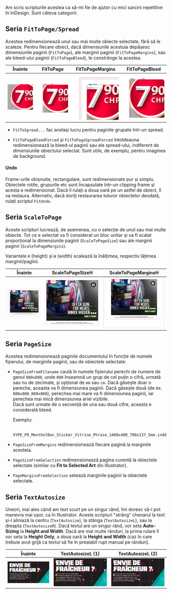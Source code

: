 Am scris scripturile acestea ca să-mi fie de ajutor cu mici sarcini repetitive în InDesign. Sunt câteva categorii:

## Seria `FitToPage/Spread`

Acestea redimensionează unul sau mai multe obiecte selectate, fără să le scaleze. Pentru fiecare obiect, dacă dimensiunile acestuia depășesc dimensiunile paginii (`FitToPage`), ale marginii paginii (`FitToPageMargins`), sau ale bleed-ului paginii (`FitToPageBleed`), le constrânge la acestea.

Înainte | FitToPage | FitToPageMargins | FitToPageBleed
:---: | :---: | :---: | :---:
![Înainte](img/fittopage-0.png) | ![FitToPage](img/fittopage-1.png) | ![FitToPageBleed](img/fittopage-2.png) | ![FitToPageMargins](img/fittopage-3.png)

* `FitToSpread...` fac același lucru pentru paginile grupate într-un spread.

* `FitToPageBleedForced` și `FitToPageSpreadForced` întotdeauna redimensionează la bleed-ul paginii sau ale spread-ului, indiferent de dimensiunile obiectului selectat. Sunt utile, de exemplu, pentru imaginea de background.

#### Undo

Frame-urile obișnuite, rectangulare, sunt redimensionate pur și simplu. Obiectele rotite, grupurile etc sunt încapsulate într-un clipping frame și acesta e redimensionat. Dacă îl rulați a doua oară pe un astfel de obiect, îl va restaura. Alternativ, dacă doriți restaurarea tuturor obiectelor deodată, rulați scriptul `FitUndo`.

## Seria `ScaleToPage`

Aceste scripturi lucrează, de asemenea, cu o selecție de unul sau mai multe obiecte. Tot ce e selectat va fi considerat un bloc unitar și va fi scalat proporțional la dimensiunile paginii (`ScaleToPageSize`) sau ale marginii paginii (`ScaleToPageMargins`).

Variantele `H` (height) și `W` (width) scalează la înălțimea, respectiv lățimea marginii/paginii.

Înainte | ScaleToPageSizeH | ScaleToPageMarginsH
:---: | :---: | :---:
![Înainte](img/scaletopage-0.png) | ![FitToPage](img/scaletopage-1.png) | ![FitToPageBleed](img/scaletopage-2.png)

## Seria `PageSize`

Acestea redimensionează paginile documentului în funcție de numele fișierului, de marginile paginii, sau de obiectele selectate:

* `PageSizeFromFilename` caută în numele fișierului perechi de numere de genul `000x000`, unde `000` înseamnă un grup de cel puțin o cifră, urmată sau nu de zecimale, și opțional de `mm` sau `cm`. Dacă găsește doar o pereche, aceasta va fi dimensiunea paginii. Dacă găsește două (de ex. `000x000_000x000`), perechea mai mare va fi dimensiunea paginii, iar perechea mai mică dimensiunea ariei vizibile. \
Dacă sunt urmate de o secvență de una sau două cifre, aceasta e considerată bleed.

	Exemplu:

		VYPE_FR_MentholBan_Sticker_Vitrine_Phrase_1400x400_700x137_5mm.indd

* `PageSizeFromMargins` redimensionează fiecare pagină la marginile acesteia.

* `PageSizeFromSelection` redimensionează pagina curentă la obiectele selectate (similar cu **Fit to Selected Art** din Illustrator).

* `PageMarginsFromSelection` setează marginile paginii la obiectele selectate.

## Seria `TextAutosize`

Uneori, mai ales când am text scurt pe un singur rând, îmi doresc să-l pot manevra mai ușor, ca în Illustrator. Aceste scripturi "strâng" chenarul la text și-l aliniază la centru (`TextAutosize`), la stânga (`TextAutosizeL`), sau la dreapta (`TextAutosizeR`). Dacă textul are un singur rând, vor seta **Auto-Sizing** la **Height and Width**. Dacă are mai multe rânduri, la prima rulare îl vor seta la **Height Only**, a doua oară la **Height and Width** (caz în care trebuie avut grijă ca textul să fie în prealabil rupt manual pe rânduri).

Înainte | TextAutosizeL (1) | TextAutosizeL (2)
:---: | :---: | :---:
![Înainte](img/textautosize-0.png) | ![FitToPage](img/textautosize-1.png) | ![FitToPageBleed](img/textautosize-2.png)
